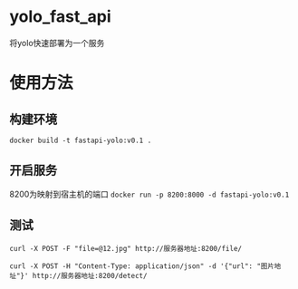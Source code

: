 # yolo_fast_api
将yolo快速部署为一个服务
# 使用方法
## 构建环境
```docker build -t fastapi-yolo:v0.1 .```
## 开启服务
8200为映射到宿主机的端口
``` docker run -p 8200:8000 -d fastapi-yolo:v0.1 ```


## 测试
```
curl -X POST -F "file=@12.jpg" http://服务器地址:8200/file/

curl -X POST -H "Content-Type: application/json" -d '{"url": "图片地址"}' http://服务器地址:8200/detect/
```

